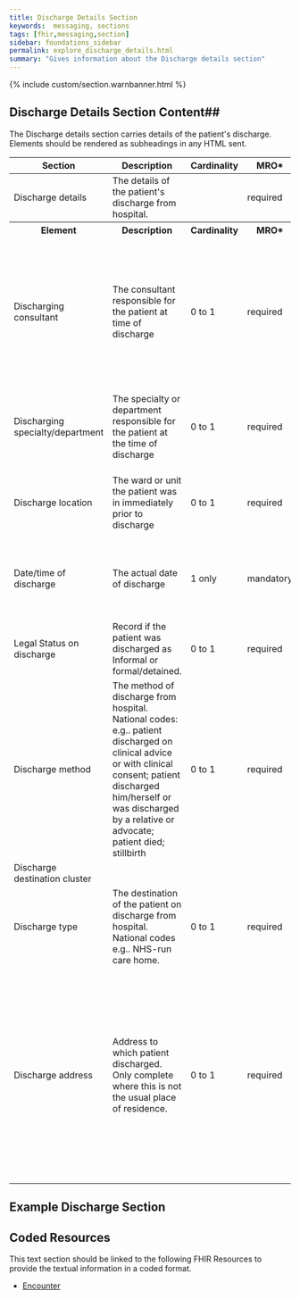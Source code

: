 ```yaml
---
title: Discharge Details Section
keywords:  messaging, sections
tags: [fhir,messaging,section]
sidebar: foundations_sidebar
permalink: explore_discharge_details.html
summary: "Gives information about the Discharge details section"
---
```


{% include custom/section.warnbanner.html %}

## Discharge Details Section Content##
The Discharge details section carries details of the patient's discharge. Elements should be rendered as subheadings in any HTML sent.
<table style="width:100%;max-width: 100%;">
	<thead>
		<tr>
			<th width="18%">Section</th>
			<th width="30%">Description</th>
			<th width="11%">Cardinality</th>
			<th width="11%">MRO*</th>
			<th width="30%">Values</th>
		</tr>
	</thead>
 <tbody>
  <tr>
   <td>Discharge details</td>
   <td>The details of the patient's discharge from hospital.</td>
   <td>&nbsp;</td>
   <td>required</td>
   <td>&nbsp;</td>
  </tr>
		<tr>
			<th>Element</th>
			<th>Description</th>
			<th>Cardinality</th>
			<th>MRO*</th>
			<th>Values</th>
		</tr>
  <tr>
   <td>Discharging consultant</td>
   <td>The consultant responsible for the patient at time of discharge</td>
   <td>0 to 1</td>
   <td>required</td>
   <td>The name and identifier of the consultant from a recognised source such as the Spine Directory Service, or a local identifier. The identifier would not be displayed in the message.</td>
  </tr>
  <tr>
   <td>Discharging specialty/department</td>
   <td>The specialty or department responsible for the patient at the time of discharge</td>
   <td>0 to 1</td>
   <td>required</td>
   <td>The date and time of discharge as recorded by the PAS or discharging system.</td>
  </tr>
  <tr>
   <td>Discharge location</td>
   <td>The ward or unit the patient was in immediately prior to discharge</td>
   <td>0 to 1</td>
   <td>required</td>
   <td>Record of the ward or unit the patient was in immediately prior to discharge</td>
  </tr>
  <tr>
   <td>Date/time of discharge</td>
   <td>The actual date of discharge</td>
   <td>1 only</td>
   <td>mandatory</td>
   <td>The date and time of discharge as recorded by the PAS or discharging system.</td>
  </tr>
  <tr>
   <td>Legal Status on discharge</td>
   <td>Record if the patient was discharged as Informal or formal/detained.</td>
   <td>0 to 1</td>
   <td>required</td>
   <td>Record if the patient was discharged as Informal or formal/detained.</td>
  </tr>
  <tr>
   <td>Discharge method</td>
   <td>The method of discharge from hospital. National codes: e.g.. patient discharged on clinical advice or with clinical consent; patient discharged him/herself or was discharged by a relative or advocate; patient died; stillbirth</td>
   <td>0 to 1</td>
   <td>required</td>
   <td>A code from the NHS Data Dictionary Discharge Method code</td>
  </tr>
  <tr>
   <td>Discharge destination cluster</td>
   <td>&nbsp;</td>
   <td>&nbsp;</td>
   <td>&nbsp;</td>
   <td>&nbsp;</td>
  </tr>
  <tr>
   <td>Discharge type</td>
   <td>The destination of the patient on discharge from hospital. National codes e.g.. NHS-run care home.</td>
   <td>0 to 1</td>
   <td>required</td>
   <td>A code from the NHS Data Dictionary Discharge Destination</td>
  </tr>
  <tr>
   <td>Discharge address</td>
   <td>Address to which patient discharged. Only complete where this is not the usual place of residence.</td>
   <td>0 to 1</td>
   <td>required</td>
   <td>If the patient is discharged to their normal place of residence, no address is recorded on the discharge summary. Otherwise, an address other than the patient's usual place of residence may be provided by the patient or their representative.</td>
  </tr>
 </tbody>
</table>

##  Example Discharge Section ##

<script src="https://gist.github.com/IOPS-DEV/1bfa7a1c00147c6bc5b1fc98aaa51029.js"></script>

## Coded Resources ##

This text section should be linked to the following FHIR Resources to provide the textual information in a coded format.

- [Encounter](workflow_encounter.html)






